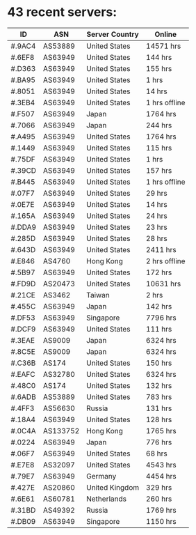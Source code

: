 # 43 recent servers:

| ID | ASN | Server Country | Online |
| ------ | ------ | ------ | ------ |
| #.9AC4 | AS53889 | United States | 14571 hrs |
| #.6EF8 | AS63949 | United States | 144 hrs |
| #.D363 | AS63949 | United States | 155 hrs |
| #.BA95 | AS63949 | United States | 1 hrs |
| #.8051 | AS63949 | United States | 14 hrs |
| #.3EB4 | AS63949 | United States | 1 hrs offline |
| #.F507 | AS63949 | Japan | 1764 hrs |
| #.7066 | AS63949 | Japan | 244 hrs |
| #.A495 | AS63949 | United States | 1764 hrs |
| #.1449 | AS63949 | United States | 115 hrs |
| #.75DF | AS63949 | United States | 1 hrs |
| #.39CD | AS63949 | United States | 157 hrs |
| #.B445 | AS63949 | United States | 1 hrs offline |
| #.07F7 | AS63949 | United States | 29 hrs |
| #.0E7E | AS63949 | United States | 14 hrs |
| #.165A | AS63949 | United States | 24 hrs |
| #.DDA9 | AS63949 | United States | 23 hrs |
| #.285D | AS63949 | United States | 28 hrs |
| #.643D | AS63949 | United States | 2411 hrs |
| #.E846 | AS4760 | Hong Kong | 2 hrs offline |
| #.5B97 | AS63949 | United States | 172 hrs |
| #.FD9D | AS20473 | United States | 10631 hrs |
| #.21CE | AS3462 | Taiwan | 2 hrs |
| #.455C | AS63949 | Japan | 142 hrs |
| #.DF53 | AS63949 | Singapore | 7796 hrs |
| #.DCF9 | AS63949 | United States | 111 hrs |
| #.3EAE | AS9009 | Japan | 6324 hrs |
| #.8C5E | AS9009 | Japan | 6324 hrs |
| #.C36B | AS174 | United States | 150 hrs |
| #.EAFC | AS32780 | United States | 6324 hrs |
| #.48C0 | AS174 | United States | 132 hrs |
| #.6ADB | AS53889 | United States | 783 hrs |
| #.4FF3 | AS56630 | Russia | 131 hrs |
| #.18A4 | AS63949 | United States | 128 hrs |
| #.0C4A | AS133752 | Hong Kong | 1765 hrs |
| #.0224 | AS63949 | Japan | 776 hrs |
| #.06F7 | AS63949 | United States | 68 hrs |
| #.E7E8 | AS32097 | United States | 4543 hrs |
| #.79E7 | AS63949 | Germany | 4454 hrs |
| #.427E | AS20860 | United Kingdom | 329 hrs |
| #.6E61 | AS60781 | Netherlands | 260 hrs |
| #.31BD | AS49392 | Russia | 1769 hrs |
| #.DB09 | AS63949 | Singapore | 1150 hrs |

